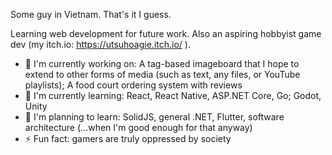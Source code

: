 Some guy in Vietnam. That's it I guess.

Learning web development for future work. 
Also an aspiring hobbyist game dev (my itch.io: https://utsuhoagie.itch.io/ ).

- 🔭 I'm currently working on: A tag-based imageboard that I hope to extend to other forms of media (such as text, any files, or YouTube playlists); A food court ordering system with reviews
- 🌱 I'm currently learning: React, React Native, ASP.NET Core, Go; Godot, Unity
- 🤔 I'm planning to learn: SolidJS, general .NET, Flutter, software architecture (...when I'm good enough for that anyway)
- ⚡ Fun fact: gamers are truly oppressed by society
